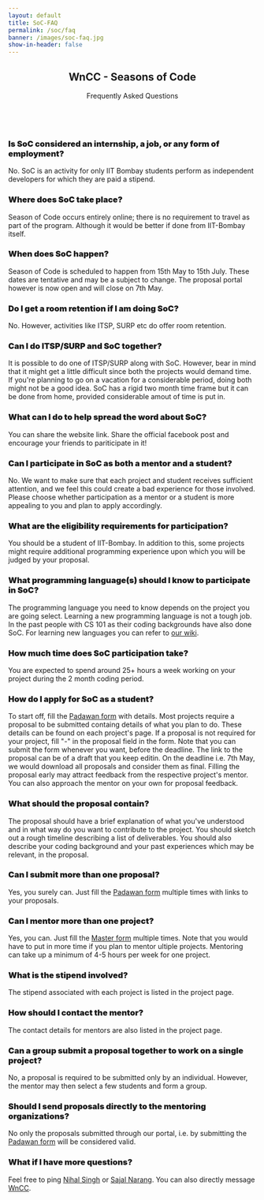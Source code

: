 ```yaml
---
layout: default
title: SoC-FAQ
permalink: /soc/faq
banner: /images/soc-faq.jpg
show-in-header: false
---
```



<!-- Main -->
<section id="main" class="wrapper style1">
    <header class="major">
        <h2>WnCC - Seasons of Code</h2>
        <p>Frequently Asked Questions</p>
    </header>
    <div class="container">
        <section>
            <a href="#" class="image fit"><img src="{{ page.banner | prepend: site.baseurl }}" alt="" /></a>

<h3 style="font-weight: 900;">Is SoC considered an internship, a job, or any form of employment?</h3>
<p>No. SoC is an activity for only IIT Bombay students perform as independent developers for which they are paid a stipend.
</p>


<h3 style="font-weight: 900;">Where does SoC take place?</h3>
<p>Season of Code occurs entirely online; there is no requirement to travel as part of the program. Although it would be better if done from IIT-Bombay itself.
</p>

<h3 style="font-weight: 900;">When does SoC happen?</h3>
<p>Season of Code is scheduled to happen from 15th May to 15th July. These dates are tentative and may be a subject to change. The proposal portal however is now open and will close on 7th May.
</p>

<h3 style="font-weight: 900;">Do I get a room retention if I am doing SoC?</h3>
<p>No. However, activities like ITSP, SURP etc do offer room retention.</p>

<h3 style="font-weight: 900;">Can I do ITSP/SURP and SoC together?</h3>
<p>It is possible to do one of ITSP/SURP along with SoC. However, bear in mind that it might get a little difficult since both the projects would demand time. If you're planning to go on a vacation for a considerable period, doing both might not be a good idea. SoC has a rigid two month time frame but it can be done from home, provided considerable amout of time is put in.
</p>

<h3 style="font-weight: 900;">What can I do to help spread the word about SoC?</h3>
<p>You can share the website link. Share the official facebook post and encourage your friends to pariticipate in it!
</p>

<h3 style="font-weight: 900;">Can I participate in SoC as both a mentor and a student?</h3>
<p>No. We want to make sure that each project and student receives sufficient attention, and we feel this could create a bad experience for those involved. Please choose whether participation as a mentor or a student is more appealing to you and plan to apply accordingly.
</p>

<h3 style="font-weight: 900;">What are the eligibility requirements for participation?</h3>
<p>You should be a student of IIT-Bombay. In addition to this, some projects might require additional programming experience upon which you will be judged by your proposal.
</p>

<h3 style="font-weight: 900;">What programming language(s) should I know to participate in SoC?</h3>
<p>The programming language you need to know depends on the project you are going select. Learning a new programming language is not a tough job. In the past people with CS 101 as their coding backgrounds have also done SoC. For learning new languages you can refer to <a href = "http://wncc-iitb.org/wiki/index.php/The_Web_and_Coding_Club">our wiki</a>.
</p>

<h3 style="font-weight: 900;">How much time does SoC participation take?</h3>
<p>You are expected to spend around 25+ hours a week working on your project during the 2 month coding period.
</p>

<h3 style="font-weight: 900;">How do I apply for SoC as a student?</h3>
<p>To start off, fill the <a target = "_balnk" href="https://docs.google.com/forms/d/e/1FAIpQLSc5ZqQvIgxVK-Tf-uWEKcyCg2BrDM0Iu4QVj5RzoP6Y5TZtNA/viewform" >Padawan form</a> with details. Most projects require a proposal to be submitted containg details of what you plan to do. These details can be found on each project's page. If a proposal is not required for your project, fill "-" in the proposal field in the form. Note that you can submit the form whenever you want, before the deadline. The link to the proposal can be of a draft that you keep editin. On the deadline i.e. 7th May, we would download all proposals and consider them as final. Filling the proposal early may attract feedback from the respective project's mentor. You can also approach the mentor on your own for proposal feedback.
</p>

<h3 style="font-weight: 900;">What should the proposal contain?</h3>
<p>The proposal should have a brief explanation of what you've understood and in what way do you want to contribute to the project. You should sketch out a rough timeline describing a list of deliverables. You should also describe your coding background and your past experiences which may be relevant, in the proposal.
</p>

<h3 style="font-weight: 900;">Can I submit more than one proposal?</h3>
<p>Yes, you surely can. Just fill the <a target = "_balnk" href="https://docs.google.com/forms/d/e/1FAIpQLSc5ZqQvIgxVK-Tf-uWEKcyCg2BrDM0Iu4QVj5RzoP6Y5TZtNA/viewform" >Padawan form</a> multiple times with links to your proposals.
</p>	

<h3 style="font-weight: 900;">Can I mentor more than one project?</h3>
<p>Yes, you can. Just fill the <a target = "_balnk" href="https://docs.google.com/forms/d/e/1FAIpQLSd57osi_wuufUt9caLo5q3QFXNzjXBhcuaKtj2RTK5OG5JFfw/viewform" >Master form</a> multiple times. Note that you would have to put in more time if you plan to mentor ultiple projects. Mentoring can take up a minimum of 4-5 hours per week for one project.
</p>	

<h3 style="font-weight: 900;">What is the stipend involved?</h3>
<p>The stipend associated with each project is listed in the project page.
</p>	

<h3 style="font-weight: 900;">How should I contact the mentor?</h3>
<p>The contact details for mentors are also listed in the project page.
</p>

<h3 style="font-weight: 900;">Can a group submit a proposal together to work on a single project?</h3>
<p>No, a proposal is required to be submitted only by an individual. However, the mentor may then select a few students and form a group.
</p>


<h3 style="font-weight: 900;">Should I send proposals directly to the mentoring organizations?</h3>
<p>No only the proposals submitted through our portal, i.e. by submitting the <a target = "_balnk" href="https://docs.google.com/forms/d/e/1FAIpQLSc5ZqQvIgxVK-Tf-uWEKcyCg2BrDM0Iu4QVj5RzoP6Y5TZtNA/viewform" >Padawan form</a> will be considered valid.
</p>

<h3 style="font-weight: 900;">What if I have more questions?</h3>
<p>Feel free to ping <a href = "https://www.facebook.com/nihal111">Nihal Singh</a> or <a href = "https://www.facebook.com/sajalnarang">Sajal Narang</a>. You can also directly message <a href="https://www.facebook.com/wncc.iitb/">WnCC</a>.
</p>

</section>
</div>
</section>

